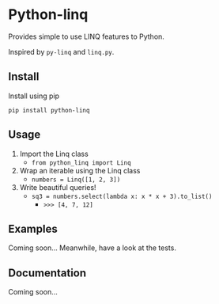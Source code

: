 # Python-linq
Provides simple to use LINQ features to Python.

Inspired by `py-linq` and `linq.py`.

## Install
Install using pip
```
pip install python-linq
```

## Usage
1. Import the Linq class
    - `from python_linq import Linq`
1. Wrap an iterable using the Linq class
    - `numbers = Linq([1, 2, 3])`
1. Write beautiful queries!
    - `sq3 = numbers.select(lambda x: x * x + 3).to_list()`
        - `>>> [4, 7, 12]`

## Examples
Coming soon... Meanwhile, have a look at the tests.

## Documentation
Coming soon...
